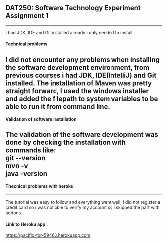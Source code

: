 ## DAT250: Software Technology Experiment Assignment 1
---

I had JDK, IDE and Git installed already i only needed to install 
#### Technical problems 
I did not encounter any problems when installing the software development environment, from previous courses i had JDK, IDE(IntelliJ) and Git installed.
The installation of Maven was pretty straight forward, I used the windows installer and added the filepath to system variables to be able to run it from command line.
---
#### Validation of software installation 
The validation of the software development was done by checking the installation with commands like:\
git --version  
mvn -v  
java -version  
---
#### Thecnical problems with heroku
---
The tutorial was easy to follow and everything went well, I did not register a credit card so i was not able to verify my account so i skipped the part with addons.


#### Link to Heroku app  :

https://pacific-tor-59463.herokuapp.com
